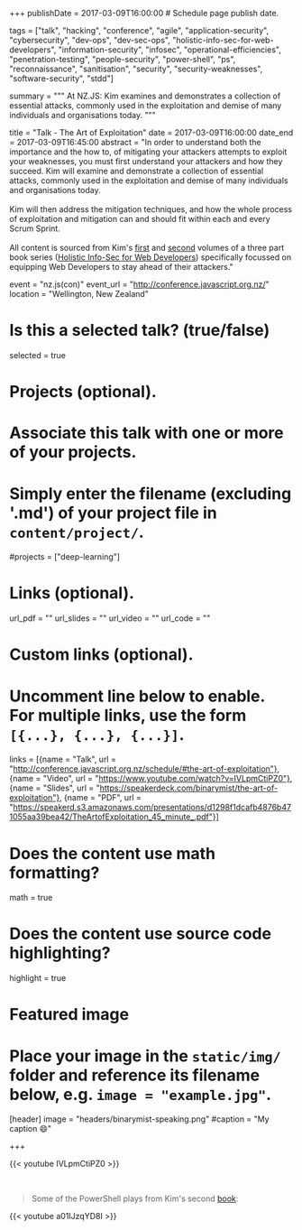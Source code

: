 +++
publishDate = 2017-03-09T16:00:00  # Schedule page publish date.

tags = ["talk", "hacking", "conference", "agile", "application-security", "cybersecurity", "dev-ops", "dev-sec-ops", "holistic-info-sec-for-web-developers", "information-security", "infosec", "operational-efficiencies", "penetration-testing", "people-security", "power-shell", "ps", "reconnaissance", "sanitisation", "security", "security-weaknesses", "software-security", "stdd"]

summary = """
At NZ.JS: Kim examines and demonstrates a collection of essential attacks, commonly used in the exploitation and demise of many individuals and organisations today.
"""

title = "Talk - The Art of Exploitation"
date = 2017-03-09T16:00:00
date_end = 2017-03-09T16:45:00
abstract = "In order to understand both the importance and the how to, of mitigating your attackers attempts to exploit your weaknesses, you must first understand your attackers and how they succeed. Kim will examine and demonstrate a collection of essential attacks, commonly used in the exploitation and demise of many individuals and organisations today.<br><br>Kim will then address the mitigation techniques, and how the whole process of exploitation and mitigation can and should fit within each and every Scrum Sprint.<br><br>All content is sourced from Kim's [first](https://f0.holisticinfosecforwebdevelopers.com/) and [second](https://f1.holisticinfosecforwebdevelopers.com/) volumes of a three part book series ([Holistic Info-Sec for Web Developers](/publication/holistic-infosec-for-web-developers)) specifically focussed on equipping Web Developers to stay ahead of their attackers."

event = "nz.js(con)"
event_url = "http://conference.javascript.org.nz/"
location = "Wellington, New Zealand"

# Is this a selected talk? (true/false)
selected = true

# Projects (optional).
#   Associate this talk with one or more of your projects.
#   Simply enter the filename (excluding '.md') of your project file in `content/project/`.
#projects = ["deep-learning"]

# Links (optional).
url_pdf = ""
url_slides = ""
url_video = ""
url_code = ""

# Custom links (optional).
#   Uncomment line below to enable. For multiple links, use the form `[{...}, {...}, {...}]`.
links = [{name = "Talk", url = "http://conference.javascript.org.nz/schedule/#the-art-of-exploitation"}, {name = "Video", url = "https://www.youtube.com/watch?v=IVLpmCtiPZ0"}, {name = "Slides", url = "https://speakerdeck.com/binarymist/the-art-of-exploitation"}, {name = "PDF", url = "https://speakerd.s3.amazonaws.com/presentations/d1298f1dcafb4876b471055aa39bea42/TheArtofExploitation_45_minute_.pdf"}]


# Does the content use math formatting?
math = true

# Does the content use source code highlighting?
highlight = true

# Featured image
# Place your image in the `static/img/` folder and reference its filename below, e.g. `image = "example.jpg"`.
[header]
image = "headers/binarymist-speaking.png"
#caption = "My caption :smile:"

+++

{{< youtube IVLpmCtiPZ0 >}}

<br>

<script async class="speakerdeck-embed" data-id="d1298f1dcafb4876b471055aa39bea42" data-ratio="1.33159947984395" src="//speakerdeck.com/assets/embed.js"></script>

> Some of the PowerShell plays from Kim's second [book](https://f1.holisticinfosecforwebdevelopers.com/chap03.html#vps-identify-risks-powershell): 

{{< youtube a01IJzqYD8I >}}

<br>

